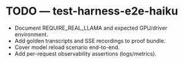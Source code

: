 # TODO — test-harness-e2e-haiku

- Document REQUIRE_REAL_LLAMA and expected GPU/driver environment.
- Add golden transcripts and SSE recordings to proof bundle.
- Cover model reload scenario end-to-end.
- Add per-request observability assertions (logs/metrics).
